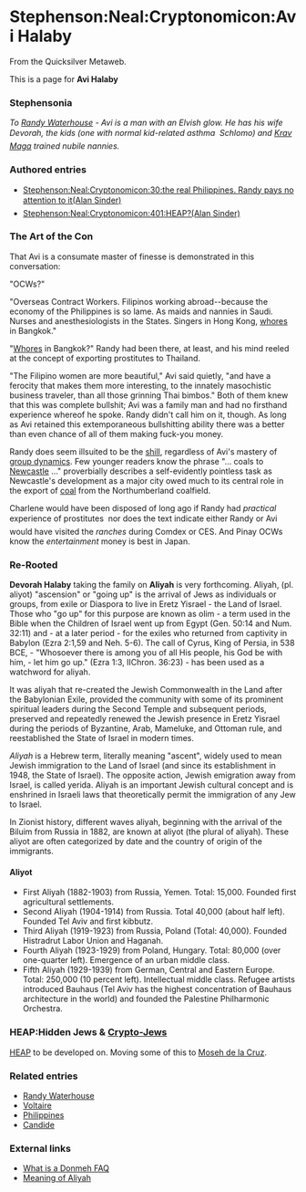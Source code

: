 
# Stephenson:Neal:Cryptonomicon:Avi Halaby

From the Quicksilver Metaweb.

This is a page for **Avi Halaby**
### Stephensonia


*To [Randy Waterhouse](/randy-waterhouse) - Avi is a man with an Elvish glow. He has his wife Devorah, the kids (one with normal kid-related asthma  Schlomo) and [Krav Maga](/http-www-kravmaga-com) trained nubile nannies.*

### Authored entries


* [Stephenson:Neal:Cryptonomicon:30:the real Philippines. Randy pays no attention to it(Alan Sinder)](/stephenson-neal-cryptonomicon-30-the-real-philippines-randy-pays-no-attention-to-it-alan-sinder)
* [Stephenson:Neal:Cryptonomicon:401:HEAP?(Alan Sinder)](/stephenson-neal-cryptonomicon-401-heap-alan-sinder)


### The Art of the Con


That Avi is a consumate master of finesse is demonstrated in this conversation:

 "OCWs?"

 "Overseas Contract Workers. Filipinos working abroad--because the economy of the Philippines is so lame. As maids and nannies in Saudi. Nurses and anesthesiologists in the States. Singers in Hong Kong, [whores](/http-en-wikipedia-org-wiki-prostitution) in Bangkok."

 "[Whores](/http-en-wikipedia-org-wiki-sex-worker) in Bangkok?" Randy had been there, at least, and his mind reeled at the concept of exporting prostitutes to Thailand.

 "The Filipino women are more beautiful," Avi said quietly, "and have a ferocity that makes them more interesting, to the innately masochistic business traveler, than all those grinning Thai bimbos." Both of them knew that this was complete bullshit; Avi was a family man and had no firsthand experience whereof he spoke. Randy didn't call him on it, though. As long as Avi retained this extemporaneous bullshitting ability there was a better than even chance of all of them making fuck-you money.

Randy does seem illsuited to be the [shill](/http-en-wikipedia-org-wiki-shill), regardless of Avi's mastery of [group dynamics](/http-en-wikipedia-org-wiki-group-dynamics). Few younger readers know the phrase "… coals to [Newcastle](/http-en-wikipedia-org-wiki-newcastle-upon-tyne) …" proverbially describes a self-evidently pointless task as Newcastle's development as a major city owed much to its central role in the export of [coal](/http-en-wikipedia-org-wiki-coal) from the Northumberland coalfield.

Charlene would have been disposed of long ago if Randy had *practical* experience of prostitutes  nor does the text indicate either Randy or Avi would have visited the *ranches* during Comdex or CES. And Pinay OCWs know the *entertainment* money is best in Japan.

### Re-Rooted


**Devorah Halaby** taking the family on **Aliyah** is very forthcoming. 
 Aliyah, (pl. aliyot) "ascension" or "going up" is the arrival of Jews as individuals or groups, from exile or Diaspora to live in Eretz Yisrael - the Land of Israel. Those who "go up" for this purpose are known as olim - a term used in the Bible when the Children of Israel went up from Egypt (Gen. 50:14 and Num. 32:11) and - at a later period - for the exiles who returned from captivity in Babylon (Ezra 2:1,59 and Neh. 5-6). The call of Cyrus, King of Persia, in 538 BCE, - "Whosoever there is among you of all His people, his God be with him, - let him go up." (Ezra 1:3, IIChron. 36:23) - has been used as a watchword for aliyah.

 It was aliyah that re-created the Jewish Commonwealth in the Land after the Babylonian Exile, provided the community with some of its prominent spiritual leaders during the Second Temple and subsequent periods, preserved and repeatedly renewed the Jewish presence in Eretz Yisrael during the periods of Byzantine, Arab, Mameluke, and Ottoman rule, and reestablished the State of Israel in modern times.

*Aliyah* is a Hebrew term, literally meaning "ascent", widely used to mean Jewish immigration to the Land of Israel (and since its establishment in 1948, the State of Israel). The opposite action, Jewish emigration away from Israel, is called yerida. Aliyah is an important Jewish cultural concept and is enshrined in Israeli laws that theoretically permit the immigration of any Jew to Israel. 

In Zionist history, different waves aliyah, beginning with the arrival of the Biluim from Russia in 1882, are known at aliyot (the plural of aliyah). These aliyot are often categorized by date and the country of origin of the immigrants.

#### Aliyot


* First Aliyah (1882-1903) from Russia, Yemen. Total: 15,000. Founded first agricultural settlements.
* Second Aliyah (1904-1914) from Russia. Total 40,000 (about half left). Founded Tel Aviv and first kibbutz.
* Third Aliyah (1919-1923) from Russia, Poland (Total: 40,000). Founded Histradrut Labor Union and Haganah.
* Fourth Aliyah (1923-1929) from Poland, Hungary. Total: 80,000 (over one-quarter left). Emergence of an urban middle class.
* Fifth Aliyah (1929-1939) from German, Central and Eastern Europe. Total: 250,000 (10 percent left). Intellectual middle class. Refugee artists introduced Bauhaus (Tel Aviv has the highest concentration of Bauhaus architecture in the world) and founded the Palestine Philharmonic Orchestra.


### HEAP:Hidden Jews & [Crypto-Jews](/http-en-wikipedia-org-wiki-crypto-judaism)


[HEAP](/heap) to be developed on. Moving some of this to [Moseh de la Cruz](/stephenson-neal-the-confusion-8-moseh-de-la-cruz-alan-sinder).

### Related entries


* [Randy Waterhouse](/randy-waterhouse)
* [Voltaire](/voltaire)
* [Philippines](/philippines)
* [Candide](/candide)



### External links


* [What is a Donmeh FAQ](/http-www-kheper-net-topics-kabbalah-donmeh-faqs-htm)
* [Meaning of Aliyah](/http-www-jafi-org-il-education-100-concepts-aliyah1-html)
